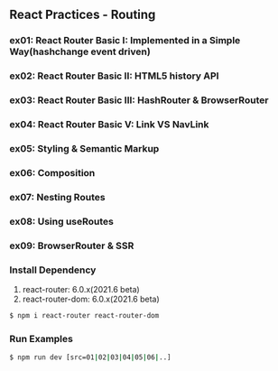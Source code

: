 ## React Practices - Routing

### ex01: React Router Basic I: Implemented in a Simple Way(hashchange event driven)

### ex02: React Router Basic II: HTML5 history API

### ex03: React Router Basic III: HashRouter &amp; BrowserRouter

### ex04: React Router Basic V: Link VS NavLink

### ex05: Styling &amp; Semantic Markup

### ex06: Composition

### ex07: Nesting Routes

### ex08: Using useRoutes

### ex09: BrowserRouter & SSR

### Install Dependency

1. react-router: 6.0.x(2021.6 beta)
2. react-router-dom: 6.0.x(2021.6 beta)

```bash
$ npm i react-router react-router-dom
```

### Run Examples

```bash
$ npm run dev [src=01|02|03|04|05|06|..]
```
